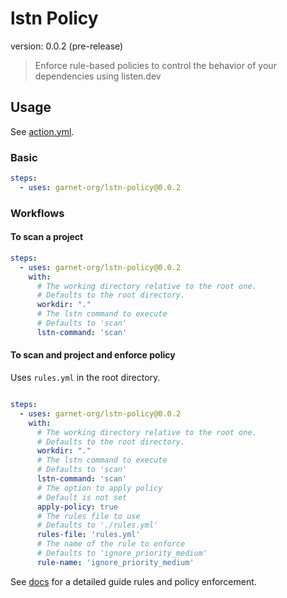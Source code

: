 # lstn Policy
version: 0.0.2 (pre-release)

> Enforce rule-based policies to control the behavior of your dependencies using listen.dev


## Usage

See [action.yml](action.yml).

### Basic

```yaml
steps:
  - uses: garnet-org/lstn-policy@0.0.2
```

### Workflows

#### To scan a project

```yaml
steps:
  - uses: garnet-org/lstn-policy@0.0.2
    with:
      # The working directory relative to the root one.
      # Defaults to the root directory.
      workdir: "."
      # The lstn command to execute
      # Defaults to 'scan'
      lstn-command: 'scan'

```

#### To scan and project and enforce policy

Uses `rules.yml` in the root directory.

```yaml

steps:
  - uses: garnet-org/lstn-policy@0.0.2
    with:
      # The working directory relative to the root one.
      # Defaults to the root directory.
      workdir: "."
      # The lstn command to execute
      # Defaults to 'scan'
      lstn-command: 'scan'
      # The option to apply policy
      # Default is not set
      apply-policy: true
      # The rules file to use
      # Defaults to './rules.yml'
      rules-file: 'rules.yml'
      # The name of the rule to enforce
      # Defaults to 'ignore_priority_medium'
      rule-name: 'ignore_priority_medium'
```
See [docs](https://docs.listen.dev/lstn-github-action/policies) for a detailed guide rules and policy enforcement. 
